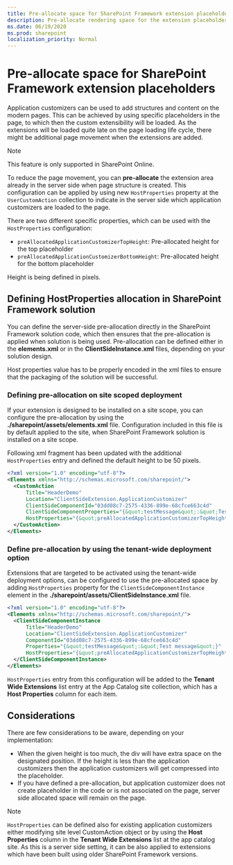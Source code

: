 ```yaml
---
title: Pre-allocate space for SharePoint Framework extension placeholders
description: Pre-allocate rendering space for the extension placeholders
ms.date: 06/19/2020
ms.prod: sharepoint
localization_priority: Normal
---
```


# Pre-allocate space for SharePoint Framework extension placeholders

Application customizers can be used to add structures and content on the modern pages. This can be achieved by using specific placeholders in the page, to which then the custom extensibility will be loaded. As the extensions will be loaded quite late on the page loading life cycle, there might be additional page movement when the extensions are added.

> [!NOTE]
> This feature is only supported in SharePoint Online.

To reduce the page movement, you can **pre-allocate** the extension area already in the server side when page structure is created. This configuration can be applied by using new `HostProperties` property at the `UserCustomAction` collection to indicate in the server side which application customizers are loaded to the page.

There are two different specific properties, which can be used with the `HostProperties` configuration:

- `preAllocatedApplicationCustomizerTopHeight`: Pre-allocated height for the top placeholder
- `preAllocatedApplicationCustomizerBottomHeight`: Pre-allocated height for the bottom placeholder

Height is being defined in pixels.

## Defining HostProperties allocation in SharePoint Framework solution

You can define the server-side pre-allocation directly in the SharePoint Framework solution code, which then ensures that the pre-allocation is applied when solution is being used. Pre-allocation can be defined either in the **elements.xml** or in the **ClientSideInstance.xml** files, depending on your solution design.

Host properties value has to be properly encoded in the xml files to ensure that the packaging of the solution will be successful.

### Defining pre-allocation on site scoped deployment

If your extension is designed to be installed on a site scope, you can configure the pre-allocation by using the **./sharepoint/assets/elements.xml** file. Configuration included in this file is by default applied to the site, when SharePoint Framework solution is installed on a site scope.

Following xml fragment has been updated with the additional `HostProperties` entry and defined the default height to be 50 pixels.

```xml
<?xml version="1.0" encoding="utf-8"?>
<Elements xmlns="http://schemas.microsoft.com/sharepoint/">
  <CustomAction
      Title="HeaderDemo"
      Location="ClientSideExtension.ApplicationCustomizer"
      ClientSideComponentId="03dd08c7-2575-4336-899e-68cfce663c4d"
      ClientSideComponentProperties="{&quot;testMessage&quot;:&quot;Test message&quot;}"
      HostProperties="{&quot;preAllocatedApplicationCustomizerTopHeight&quot;:&quot;50&quot;,&quot;preAllocatedApplicationCustomizerBottomHeight&quot;:&quot;50&quot;}">
  </CustomAction>
</Elements>
```

### Define pre-allocation by using the tenant-wide deployment option

Extensions that are targeted to be activated using the tenant-wide deployment options, can be configured to use the pre-allocated space by adding `HostProperties` property for the `ClientSideComponentInstance` element in the **./sharepoint/assets/ClientSideInstance.xml** file.

```xml
<?xml version="1.0" encoding="utf-8"?>
<Elements xmlns="http://schemas.microsoft.com/sharepoint/">
  <ClientSideComponentInstance
      Title="HeaderDemo"
      Location="ClientSideExtension.ApplicationCustomizer"
      ComponentId="03dd08c7-2575-4336-899e-68cfce663c4d"
      Properties="{&quot;testMessage&quot;:&quot;Test message&quot;}"
      HostProperties="{&quot;preAllocatedApplicationCustomizerTopHeight&quot;:&quot;50&quot;,&quot;preAllocatedApplicationCustomizerBottomHeight&quot;:&quot;50&quot;}">
  </ClientSideComponentInstance>
</Elements>
```

`HostProperties` entry from this configuration will be added to the **Tenant Wide Extensions** list entry at the App Catalog site collection, which has a **Host Properties** column for each item.

## Considerations

There are few considerations to be aware, depending on your implementation:

- When the given height is too much, the div will have extra space on the designated position. If the height is less than the application customizers then the application customizers will get compressed into the placeholder.
- If you have defined a pre-allocation, but application customizer does not create placeholder in the code or is not associated on the page, server side allocated space will remain on the page.

> [!NOTE]
> `HostProperties` can be defined also for existing application customizers either modifying site level CustomAction object or by using the **Host Properties** column in the **Tenant Wide Extensions** list at the app catalog site. As this is a server side setting, it can be also applied to extensions which have been built using older SharePoint Framework versions.
